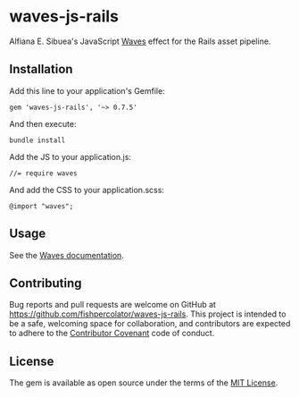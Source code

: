 # waves-js-rails

Alfiana E. Sibuea's JavaScript [Waves](http://fian.my.id/Waves/) effect for the Rails asset pipeline.

## Installation

Add this line to your application's Gemfile:

    gem 'waves-js-rails', '~> 0.7.5'

And then execute:

    bundle install
    
Add the JS to your application.js:

    //= require waves
    
And add the CSS to your application.scss:

    @import "waves";


## Usage

See the [Waves documentation](http://fian.my.id/Waves/#start).


## Contributing

Bug reports and pull requests are welcome on GitHub at https://github.com/fishpercolator/waves-js-rails. This project is intended to be a safe, welcoming space for collaboration, and contributors are expected to adhere to the [Contributor Covenant](http://contributor-covenant.org) code of conduct.


## License

The gem is available as open source under the terms of the [MIT License](http://opensource.org/licenses/MIT).

